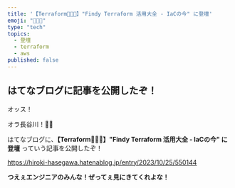 ```yaml
---
title: '【Terraform🧑🏻‍🚀】"Findy Terraform 活用大全 - IaCの今" に登壇'
emoji: "🧑🏻‍🚀"
type: "tech"
topics:
  - 登壇
  - terraform
  - aws
published: false
---
```


## はてなブログに記事を公開したぞ！

オッス！

オラ長谷川！✋🏻

はてなブログに、**【Terraform🧑🏻‍🚀】"Findy Terraform 活用大全 - IaCの今" に登壇** っていう記事を公開したぞ！

https://hiroki-hasegawa.hatenablog.jp/entry/2023/10/25/550144

**つえぇエンジニアのみんな！ぜってぇ見にきてくれよな！**
